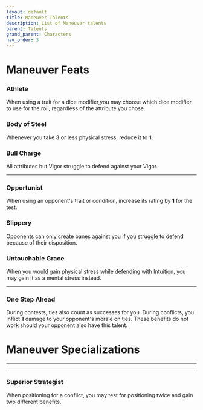 ```yaml
---
layout: default
title: Maneuver Talents
description: List of Maneuver talents
parent: Talents
grand_parent: Characters
nav_order: 3
---
```


# Maneuver Feats

### Athlete

When using a trait for a dice modifier,you may choose which dice modifier to use for the roll, regardless of the attribute you chose.

### Body of Steel

Whenever you take **3** or less physical stress, reduce it to **1.**

### Bull Charge

All attributes but Vigor struggle to defend against your Vigor.

---

### Opportunist

When using an opponent's trait or condition, increase its rating by **1** for the test.

### Slippery

Opponents can only create banes against you if you struggle to defend because of their disposition.

### Untouchable Grace

When you would gain physical stress while defending with Intuition, you may gain it as a mental stress instead.

---

### One Step Ahead

During contests, ties also count as successes for you. During conflicts, you inflict **1** damage to your opponent's morale on ties. These benefits do not work should your opponent also have this talent.



# Maneuver Specializations



---



---

### Superior Strategist

When positioning for a conflict, you may test for positioning twice and gain two different benefits.
